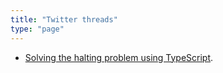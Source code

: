 ```yaml
---
title: "Twitter threads"
type: "page"
---
```


- [Solving the halting problem using TypeScript](https://twitter.com/tcenetotz/status/1589486842478755841).
